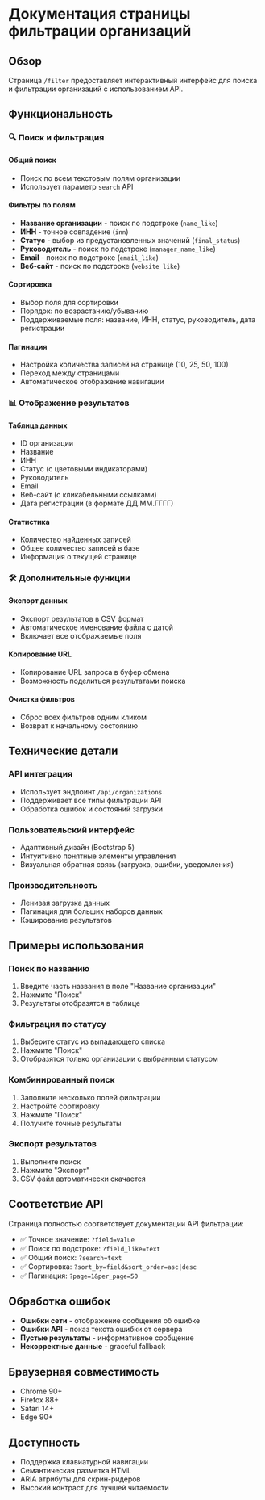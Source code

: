 # Документация страницы фильтрации организаций

## Обзор

Страница `/filter` предоставляет интерактивный интерфейс для поиска и фильтрации организаций с использованием API.

## Функциональность

### 🔍 **Поиск и фильтрация**

#### **Общий поиск**
- Поиск по всем текстовым полям организации
- Использует параметр `search` API

#### **Фильтры по полям**
- **Название организации** - поиск по подстроке (`name_like`)
- **ИНН** - точное совпадение (`inn`)
- **Статус** - выбор из предустановленных значений (`final_status`)
- **Руководитель** - поиск по подстроке (`manager_name_like`)
- **Email** - поиск по подстроке (`email_like`)
- **Веб-сайт** - поиск по подстроке (`website_like`)

#### **Сортировка**
- Выбор поля для сортировки
- Порядок: по возрастанию/убыванию
- Поддерживаемые поля: название, ИНН, статус, руководитель, дата регистрации

#### **Пагинация**
- Настройка количества записей на странице (10, 25, 50, 100)
- Переход между страницами
- Автоматическое отображение навигации

### 📊 **Отображение результатов**

#### **Таблица данных**
- ID организации
- Название
- ИНН
- Статус (с цветовыми индикаторами)
- Руководитель
- Email
- Веб-сайт (с кликабельными ссылками)
- Дата регистрации (в формате ДД.ММ.ГГГГ)

#### **Статистика**
- Количество найденных записей
- Общее количество записей в базе
- Информация о текущей странице

### 🛠 **Дополнительные функции**

#### **Экспорт данных**
- Экспорт результатов в CSV формат
- Автоматическое именование файла с датой
- Включает все отображаемые поля

#### **Копирование URL**
- Копирование URL запроса в буфер обмена
- Возможность поделиться результатами поиска

#### **Очистка фильтров**
- Сброс всех фильтров одним кликом
- Возврат к начальному состоянию

## Технические детали

### **API интеграция**
- Использует эндпоинт `/api/organizations`
- Поддерживает все типы фильтрации API
- Обработка ошибок и состояний загрузки

### **Пользовательский интерфейс**
- Адаптивный дизайн (Bootstrap 5)
- Интуитивно понятные элементы управления
- Визуальная обратная связь (загрузка, ошибки, уведомления)

### **Производительность**
- Ленивая загрузка данных
- Пагинация для больших наборов данных
- Кэширование результатов

## Примеры использования

### **Поиск по названию**
1. Введите часть названия в поле "Название организации"
2. Нажмите "Поиск"
3. Результаты отобразятся в таблице

### **Фильтрация по статусу**
1. Выберите статус из выпадающего списка
2. Нажмите "Поиск"
3. Отобразятся только организации с выбранным статусом

### **Комбинированный поиск**
1. Заполните несколько полей фильтрации
2. Настройте сортировку
3. Нажмите "Поиск"
4. Получите точные результаты

### **Экспорт результатов**
1. Выполните поиск
2. Нажмите "Экспорт"
3. CSV файл автоматически скачается

## Соответствие API

Страница полностью соответствует документации API фильтрации:

- ✅ Точное значение: `?field=value`
- ✅ Поиск по подстроке: `?field_like=text`
- ✅ Общий поиск: `?search=text`
- ✅ Сортировка: `?sort_by=field&sort_order=asc|desc`
- ✅ Пагинация: `?page=1&per_page=50`

## Обработка ошибок

- **Ошибки сети** - отображение сообщения об ошибке
- **Ошибки API** - показ текста ошибки от сервера
- **Пустые результаты** - информативное сообщение
- **Некорректные данные** - graceful fallback

## Браузерная совместимость

- Chrome 90+
- Firefox 88+
- Safari 14+
- Edge 90+

## Доступность

- Поддержка клавиатурной навигации
- Семантическая разметка HTML
- ARIA атрибуты для скрин-ридеров
- Высокий контраст для лучшей читаемости
